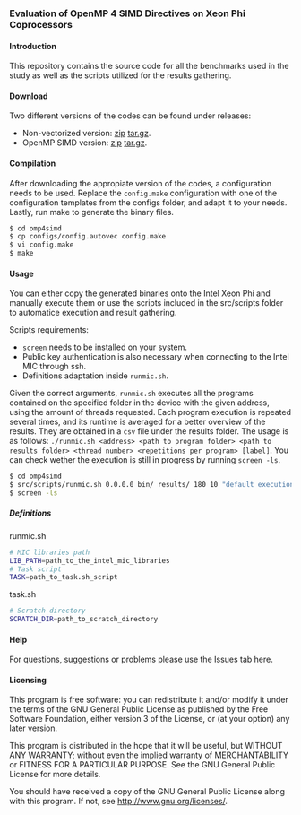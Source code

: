### Evaluation of OpenMP 4 SIMD Directives on Xeon Phi Coprocessors

#### Introduction

This repository contains the source code for all the benchmarks used in the study as well as the scripts utilized for the results gathering.


#### Download

Two different versions of the codes can be found under releases:
* Non-vectorized version: [zip](https://github.com/christianponte/omp4simd/archive/novec-v1.0.zip) [tar.gz](https://github.com/christianponte/omp4simd/archive/novec-v1.0.tar.gz).
* OpenMP SIMD version: [zip](https://github.com/christianponte/omp4simd/archive/simd-v1.0.zip) [tar.gz](https://github.com/christianponte/omp4simd/archive/simd-v1.0.tar.gz).

#### Compilation

After downloading the appropiate version of the codes, a configuration needs to be used. Replace the `config.make` configuration with one of the configuration templates from the configs folder, and adapt it to your needs. Lastly, run make to generate the binary files.

```bash
$ cd omp4simd
$ cp configs/config.autovec config.make
$ vi config.make
$ make
```

#### Usage

You can either copy the generated  binaries onto the Intel Xeon Phi and manually execute them or use the scripts included in the src/scripts folder to automatice execution and result gathering.

Scripts requirements:
* `screen` needs to be installed on your system. 
* Public key authentication is also necessary when connecting to the Intel MIC through ssh.
* Definitions adaptation inside `runmic.sh`.

Given the correct arguments, `runmic.sh` executes all the programs contained on the specified folder in the device with the given address, using the amount of threads requested. Each program execution is repeated several times, and its runtime is averaged for a better overview of the results. They are obtained in a `csv` file under the results folder. The usage is as follows: `./runmic.sh <address> <path to program folder> <path to results folder> <thread number> <repetitions per program> [label]`. You can check wether the execution is still in progress by running `screen -ls`.

```bash
$ cd omp4simd
$ src/scripts/runmic.sh 0.0.0.0 bin/ results/ 180 10 "default execution"
$ screen -ls
```

##### Definitions

runmic.sh
```bash
# MIC libraries path
LIB_PATH=path_to_the_intel_mic_libraries
# Task script
TASK=path_to_task.sh_script
```

task.sh
```bash
# Scratch directory
SCRATCH_DIR=path_to_scratch_directory
```

#### Help

For questions, suggestions or problems please use the Issues tab here.

#### Licensing

This program is free software: you can redistribute it and/or modify it under the terms of the GNU General Public License as published by the Free Software Foundation, either version 3 of the License, or (at your option) any later version.

This program is distributed in the hope that it will be useful, but WITHOUT ANY WARRANTY; without even the implied warranty of MERCHANTABILITY or FITNESS FOR A PARTICULAR PURPOSE.  See the GNU General Public License for more details.

You should have received a copy of the GNU General Public License along with this program. If not, see <http://www.gnu.org/licenses/>.